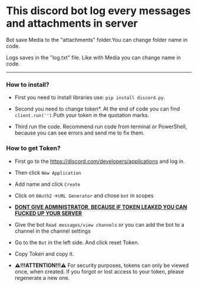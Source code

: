 # This discord bot log every messages and attachments in server 

Bot save Media to the "attachments" folder.You can change folder name in code.

Logs saves in the "log.txt" file. Like with Media you can change name in code.

---

### How to install?

- First you need to install libraries use: `pip install discord.py`.
  
- Second you need to change token*. At the end of code you can find `client.run('')`.Puth your token in the quotation marks.
  
- Third run the code. Recommend run code from terminal or PowerShell, because you can see errors and send me to fix them.
  

### How to get Token?

- First go to the https://discord.com/developers/applications and log in.
- Then click `New Application`

- Add name and click `Create`
  
- Click on `OAuth2` ->`URL Generator` and chose `bot` in scopes
  
- **<u>DONT GIVE ADMINISTRATOR, BECAUSE IF TOKEN LEAKED YOU CAN FUCKED UP YOUR SERVER</u>**
  
- Give the bot `Read messages/view channels` or you can add the bot to a channel in the channel settings
  
- Go to the `Bot` in the left side. And click reset Token.
  
- Copy Token and copy it.
  
- **⚠️!!!ATTENTION!!!⚠️** For security purposes, tokens can only be viewed once, when created. If you forgot or lost access to your token, please regenerate a new one.
